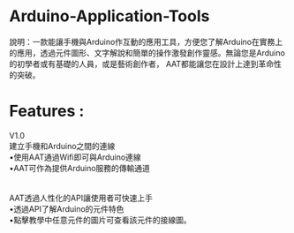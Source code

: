 # Arduino-Application-Tools
說明：一款能讓手機與Arduino作互動的應用工具，方便您了解Arduino在實務上的應用，透過元件圖形、文字解說和簡單的操作激發創作靈感。無論您是Arduino的初學者或有基礎的人員，或是藝術創作者，
AAT都能讓您在設計上達到革命性的突破。

# Features :<br>
V1.0<br>
建立手機和Arduino之間的連線<br>
•使用AAT通過Wifi即可與Arduino連線<br>
•AAT可作為提供Arduino服務的傳輸通道<br>
<br><br>
AAT透過人性化的API讓使用者可快速上手<br>
•透過API了解Arduino的元件特色<br>
•點擊教學中任意元件的圖片可查看該元件的接線圖。<br>

